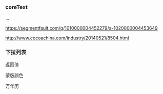 ### coreText

...

https://segmentfault.com/q/1010000004452279/a-1020000004453649


http://www.cocoachina.com/industry/20140521/8504.html


### 下拉列表


返回值

蒙版颜色

万年历